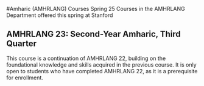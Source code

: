 #Amharic (AMHRLANG) Courses Spring 25
Courses in the AMHRLANG Department offered this spring at Stanford
## AMHRLANG 23: Second-Year Amharic, Third Quarter
This course is a continuation of AMHRLANG 22, building on the foundational knowledge and skills acquired in the previous course. It is only open to students who have completed AMHRLANG 22, as it is a prerequisite for enrollment.